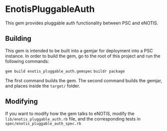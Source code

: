 # EnotisPluggableAuth

This gem provides pluggable auth functionality between PSC and eNOTIS.

## Building

This gem is intended to be built into a gemjar for deployment into a PSC instance. In order to build the gem, go to the root of this project and run the following commands:

`gem build enotis_pluggable_auth.gemspec`
`buildr package`

The first command builds the gem. The second command builds the gemjar, and places inside the `target/` folder.

## Modifying

If you want to modify how the gem talks to eNOTIS, modify the `lib/enotis_pluggable_auth.rb` file, and the corresponding tests in `spec/enotis_pluggable_auth_spec.rb`

